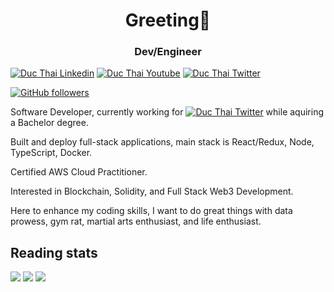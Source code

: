 <h1 align="center">Greeting👋</h1>
<h3 align="center"> Dev/Engineer</h3>

[![Duc Thai Linkedin](https://img.shields.io/badge/LinkedIn-0077B5?style=for-the-badge&logo=linkedin&logoColor=white)](https://www.linkedin.com/in/duc-thai-b069b115a/)
[![Duc Thai Youtube](https://img.shields.io/badge/YouTube-FF0000?style=for-the-badge&logo=youtube&logoColor=white)](https://www.youtube.com/watch?v=TLhXttv1mVg)
[![Duc Thai Twitter](https://img.shields.io/badge/Twitter-1DA1F2?style=for-the-badge&logo=twitter&logoColor=white)](https://twitter.com/profhus)


<a href="https://github.com/vvduth">
	<img alt="GitHub followers" src="https://img.shields.io/github/followers/vvduth?style=social">
</a>

<!-- This is using base64 encoded image. If you have a small image, you can upload the base64 version of it :D https://www.base64-image.de/ -->

Software Developer, currently working for [![Duc Thai Twitter](https://img.shields.io/badge/Telia-d580ff?style=for-the-badge&logo=tiktok&logoColor=white)](https://www.telia.fi/) while aquiring a Bachelor degree. 

Built and deploy full-stack applications, main stack is React/Redux, Node, TypeScript, Docker.

Certified AWS Cloud Practitioner. 

Interested in Blockchain, Solidity, and Full Stack Web3 Development.

Here to enhance my coding skills, I want to do great things with data prowess, gym rat, martial arts enthusiast, and life enthusiast.


## Reading stats



![](https://github-readme-stats.vercel.app/api/top-langs/?username=vvduth&langs_count=10&theme=tokyo&layout=compact)
![](https://github-readme-stats.vercel.app/api?username=vvduth&show_icons=true&theme=tokyo)
![](https://github-profile-summary-cards.vercel.app/api/cards/profile-details?username=vvduth&theme=dracula)


